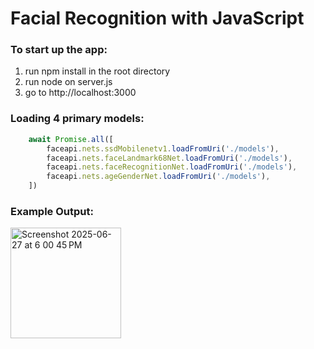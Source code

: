 # Facial Recognition with JavaScript
### To start up the app:
1. run npm install in the root directory
2. run node on server.js
3. go to http://localhost:3000

### Loading 4 primary models:
``` javascript
    await Promise.all([
        faceapi.nets.ssdMobilenetv1.loadFromUri('./models'),
        faceapi.nets.faceLandmark68Net.loadFromUri('./models'),
        faceapi.nets.faceRecognitionNet.loadFromUri('./models'),
        faceapi.nets.ageGenderNet.loadFromUri('./models'),
    ])
```
### Example Output:

<img width="177" alt="Screenshot 2025-06-27 at 6 00 45 PM" src="https://github.com/user-attachments/assets/3521c1d0-8b34-40ea-87c9-b3c26649eea9" />
